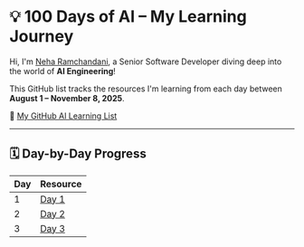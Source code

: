 # 💡 100 Days of AI – My Learning Journey

Hi, I'm [Neha Ramchandani](https://www.linkedin.com/in/neha-ramchandani-2898nr/), a Senior Software Developer diving deep into the world of **AI Engineering**!

This GitHub list tracks the resources I'm learning from each day between **August 1 – November 8, 2025**.

🔗 [My GitHub AI Learning List](https://github.com/stars/nehawork/lists/100daysofai)

---

## 🗓️ Day-by-Day Progress

| Day | Resource |
|-----|------------|
| 1   | [Day 1](https://github.com/nehawork/learn-azure-openai-python-integration/blob/master/README.md) |
| 2   | [Day 2](https://github.com/nehawork/chatgpt-clone/blob/master/README.md) |
| 3   | [Day 3](https://github.com/nehawork/learn-transformer-architecture) |
